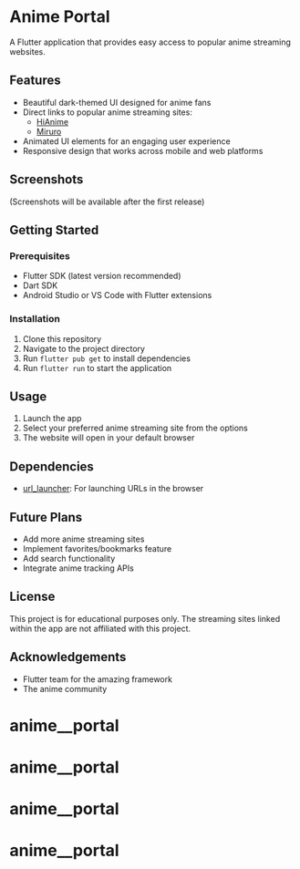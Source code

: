 # Anime Portal

A Flutter application that provides easy access to popular anime streaming websites.

## Features

- Beautiful dark-themed UI designed for anime fans
- Direct links to popular anime streaming sites:
  - [HiAnime](https://hianime.to/)
  - [Miruro](https://www.miruro.tv/)
- Animated UI elements for an engaging user experience
- Responsive design that works across mobile and web platforms

## Screenshots

(Screenshots will be available after the first release)

## Getting Started

### Prerequisites

- Flutter SDK (latest version recommended)
- Dart SDK
- Android Studio or VS Code with Flutter extensions

### Installation

1. Clone this repository
2. Navigate to the project directory
3. Run `flutter pub get` to install dependencies
4. Run `flutter run` to start the application

## Usage

1. Launch the app
2. Select your preferred anime streaming site from the options
3. The website will open in your default browser

## Dependencies

- [url_launcher](https://pub.dev/packages/url_launcher): For launching URLs in the browser

## Future Plans

- Add more anime streaming sites
- Implement favorites/bookmarks feature
- Add search functionality
- Integrate anime tracking APIs

## License

This project is for educational purposes only. The streaming sites linked within the app are not affiliated with this project.

## Acknowledgements

- Flutter team for the amazing framework
- The anime community
# anime__portal
# anime__portal
# anime__portal
# anime__portal
